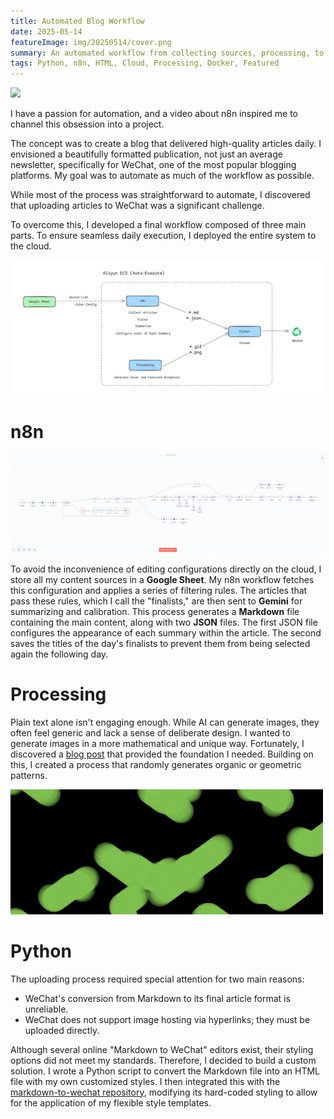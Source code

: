 ```yaml
---
title: Automated Blog Workflow
date: 2025-05-14
featureImage: img/20250514/cover.png
summary: An automated workflow from collecting sources, processing, to uploading to platform 
tags: Python, n8n, HTML, Cloud, Processing, Docker, Featured
---
```


![](img/20250514/showcase.gif)

I have a passion for automation, and a video about n8n inspired me to channel this obsession into a project.

The concept was to create a blog that delivered high-quality articles daily. I envisioned a beautifully formatted publication, not just an average newsletter, specifically for WeChat, one of the most popular blogging platforms. My goal was to automate as much of the workflow as possible.

While most of the process was straightforward to automate, I discovered that uploading articles to WeChat was a significant challenge.

To overcome this, I developed a final workflow composed of three main parts. To ensure seamless daily execution, I deployed the entire system to the cloud.

![](img/20250514/workflow.png)

# n8n

![](img/20250514/n8n.png)

To avoid the inconvenience of editing configurations directly on the cloud, I store all my content sources in a **Google Sheet**. My n8n workflow fetches this configuration and applies a series of filtering rules. The articles that pass these rules, which I call the "finalists," are then sent to **Gemini** for summarizing and calibration. This process generates a **Markdown** file containing the main content, along with two **JSON** files. The first JSON file configures the appearance of each summary within the article. The second saves the titles of the day's finalists to prevent them from being selected again the following day.

# Processing

Plain text alone isn't engaging enough. While AI can generate images, they often feel generic and lack a sense of deliberate design. I wanted to generate images in a more mathematical and unique way. Fortunately, I discovered a [blog post](https://sighack.com/post/getting-creative-with-perlin-noise-fields) that provided the foundation I needed. Building on this, I created a process that randomly generates organic or geometric patterns.

![An Animation from the Code](img/20250514/processing.gif)

# Python

The uploading process required special attention for two main reasons:

- WeChat's conversion from Markdown to its final article format is unreliable.
- WeChat does not support image hosting via hyperlinks; they must be uploaded directly.

Although several online "Markdown to WeChat" editors exist, their styling options did not meet my standards. Therefore, I decided to build a custom solution. I wrote a Python script to convert the Markdown file into an HTML file with my own customized styles. I then integrated this with the [markdown-to-wechat repository](https://github.com/chenyukang/markdown-to-wechat), modifying its hard-coded styling to allow for the application of my flexible style templates.



